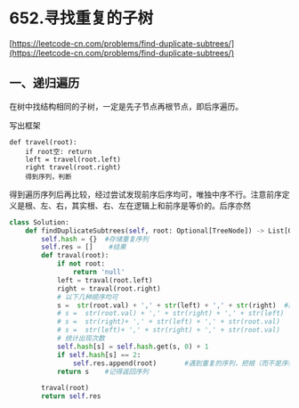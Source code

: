 # 652.寻找重复的子树

[https://leetcode-cn.com/problems/find-duplicate-subtrees/](https://leetcode-cn.com/problems/find-duplicate-subtrees/)

## 一、递归遍历

在树中找结构相同的子树，一定是先子节点再根节点，即后序遍历。

写出框架

```
def travel(root):
	if root空: return
	left = travel(root.left)
	right travel(root.right)
	得到序列，判断
```



得到遍历序列后再比较，经过尝试发现前序后序均可，唯独中序不行。注意前序定义是根、左、右，其实根、右、左在逻辑上和前序是等价的。后序亦然

```python
class Solution:
    def findDuplicateSubtrees(self, root: Optional[TreeNode]) -> List[Optional[TreeNode]]:
        self.hash = {}	#存储重复序列
        self.res = []	 #结果
        def traval(root):
            if not root:
                return 'null'
            left = traval(root.left)
            right = traval(root.right)
            # 以下几种顺序均可
            s =  str(root.val) + ',' + str(left) + ',' + str(right)  #前序
            # s =  str(root.val) + ',' + str(right) + ',' + str(left)  #还是前序
            # s =  str(right)+ ',' + str(left) + ',' + str(root.val) 	#后序
            # s =  str(left)+ ',' + str(right) + ',' + str(root.val)   	#也是后序
            # 统计出现次数
            self.hash[s] = self.hash.get(s, 0) + 1	
            if self.hash[s] == 2:
                self.res.append(root)		#遇到重复的序列，把根（而不是序列）加入结果
            return s	#记得返回序列
        
        traval(root)
        return self.res
```





